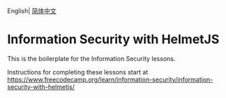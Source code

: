 English| [简体中文](./README_cn.md)
# Information Security with HelmetJS

This is the boilerplate for the Information Security lessons. 

Instructions for completing these lessons start at https://www.freecodecamp.org/learn/information-security/information-security-with-helmetjs/
